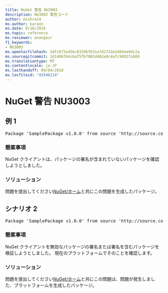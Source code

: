 ```yaml
---
title: NuGet 警告 NU3003
description: NU3003 警告コード
author: mishra14
ms.author: karann
ms.date: 8/16/2018
ms.topic: reference
ms.reviewer: anangaur
f1_keywords:
- NU3003
ms.openlocfilehash: 2dfc675ad5bc8329bfb31afd272da148dae9dc2a
ms.sourcegitcommit: 1d1406764c6af5fb7801d462e0c4afc9092fa569
ms.translationtype: MT
ms.contentlocale: ja-JP
ms.lasthandoff: 09/04/2018
ms.locfileid: "43546114"
---
```

# <a name="nuget-warning-nu3003"></a>NuGet 警告 NU3003

## <a name="scenario-1"></a>例 1

<pre>Package 'SamplePackage v1.0.0' from source 'http://source.com/index.json': The package is not signed. Unable to verify signature from an unsigned package.</pre>

### <a name="issue"></a>懸案事項

NuGet クライアントは、パッケージの署名が含まれていないパッケージを確認しようとしました。


### <a name="solution"></a>ソリューション

問題を提出してください[NuGet/ホーム](https://github.com/NuGet/Home/issues)と共にこの問題を生成したパッケージ。



## <a name="scenario-2"></a>シナリオ 2

<pre>Package 'SamplePackage v1.0.0' from source 'http://source.com/index.json': The package signature is invalid or cannot be verified on this platform.</pre>

### <a name="issue"></a>懸案事項

NuGet クライアントを無効なパッケージの署名または署名を含むパッケージを検証しようとしました。 現在のプラットフォームでそのことを確認します。


### <a name="solution"></a>ソリューション

問題を提出してください[NuGet/ホーム](https://github.com/NuGet/Home/issues)と共にこの問題は、問題が発生しました、プラットフォームを生成したパッケージ。


